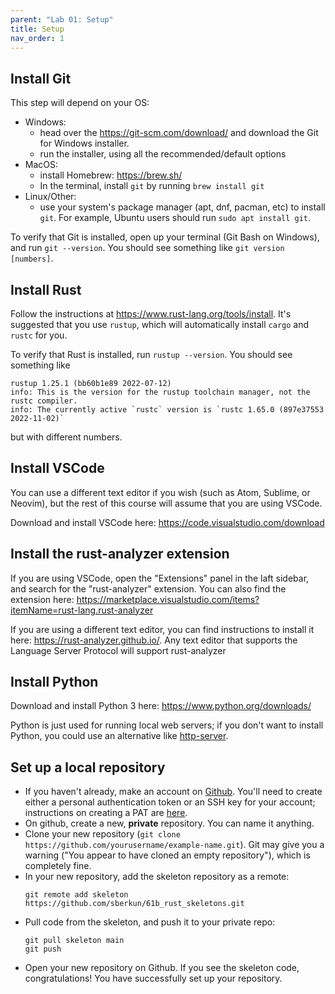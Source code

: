 ```yaml
---
parent: "Lab 01: Setup"
title: Setup
nav_order: 1
---
```


## Install Git

This step will depend on your OS:
 - Windows: 
     - head over the https://git-scm.com/download/ and download the Git for Windows installer.
     - run the installer, using all the recommended/default options
 - MacOS: 
     - install Homebrew: https://brew.sh/
     - In the terminal, install `git` by running `brew install git`
 - Linux/Other:
     - use your system's package manager (apt, dnf, pacman, etc) to install `git`. For example, Ubuntu users should run `sudo apt install git`.

To verify that Git is installed, open up your terminal (Git Bash on Windows), and run `git --version`. You should see something like `git version [numbers]`.

## Install Rust

Follow the instructions at https://www.rust-lang.org/tools/install. It's suggested that you use `rustup`, which will automatically install `cargo` and `rustc` for you.

To verify that Rust is installed, run `rustup --version`. You should see something like
```
rustup 1.25.1 (bb60b1e89 2022-07-12)
info: This is the version for the rustup toolchain manager, not the rustc compiler.
info: The currently active `rustc` version is `rustc 1.65.0 (897e37553 2022-11-02)`
```
but with different numbers.

## Install VSCode

You can use a different text editor if you wish (such as Atom, Sublime, or Neovim), but the rest of this course will assume that you are using VSCode.

Download and install VSCode here: https://code.visualstudio.com/download


## Install the rust-analyzer extension

If you are using VSCode, open the "Extensions" panel in the laft sidebar, and search for the "rust-analyzer" extension. You can also find the extension here: https://marketplace.visualstudio.com/items?itemName=rust-lang.rust-analyzer

If you are using a different text editor, you can find instructions to install it here: https://rust-analyzer.github.io/. Any text editor that supports the Language Server Protocol will support rust-analyzer


## Install Python

Download and install Python 3 here: https://www.python.org/downloads/

Python is just used for running local web servers; if you don't want to install Python, you could use an alternative like [http-server](https://crates.io/crates/http-server).

## Set up a local repository

 - If you haven't already, make an account on [Github](https://github.com/). You'll need to create either a personal authentication token or an SSH key for your account; instructions on creating a PAT are [here](https://docs.github.com/en/enterprise-server@3.4/authentication/keeping-your-account-and-data-secure/creating-a-personal-access-token).
 - On github, create a new, **private** repository. You can name it anything.
 - Clone your new repository (`git clone https://github.com/yourusername/example-name.git`). Git may give you a warning ("You appear to have cloned an empty repository"), which is completely fine.
 - In your new repository, add the skeleton repository as a remote:
    ```
    git remote add skeleton https://github.com/sberkun/61b_rust_skeletons.git
    ```
 - Pull code from the skeleton, and push it to your private repo:
    ```
    git pull skeleton main
    git push
    ``` 
 - Open your new repository on Github. If you see the skeleton code, congratulations! You have successfully set up your repository.